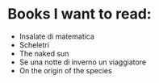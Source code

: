 # Books I want to read:
* Insalate di matematica
* Scheletri
* The naked sun
* Se una notte di inverno un viaggiatore
* On the origin of the species


